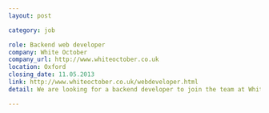 ```yaml
---
layout: post

category: job

role: Backend web developer
company: White October
company_url: http://www.whiteoctober.co.uk
location: Oxford
closing_date: 11.05.2013
link: http://www.whiteoctober.co.uk/webdeveloper.html
detail: We are looking for a backend developer to join the team at White October. Working in an agile team you'll be part of one of Oxford's most exciting web development agencies.

---
```

